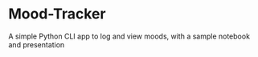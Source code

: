 # Mood-Tracker
A simple Python CLI app to log and view moods, with a sample notebook and presentation
